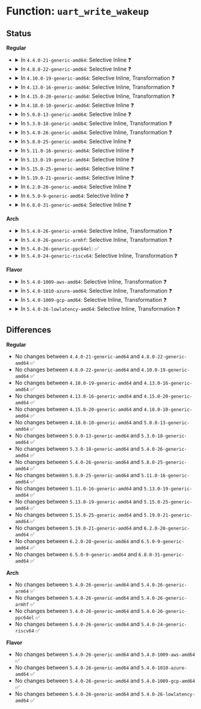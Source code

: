 # Function: <code>uart_write_wakeup</code>

## Status
<b>Regular</b>
<ul>
<li>
<details>
<summary>In <code>4.4.0-21-generic-amd64</code>: Selective Inline ❓</summary>

```c
void uart_write_wakeup(struct uart_port * port)
```

```json
{
  "name": "uart_write_wakeup",
  "collision_type": "Unique Global",
  "inline_type": "Selective",
  "funcs": [
    {
      "addr": 18446744071584092416,
      "name": "uart_write_wakeup",
      "external": true,
      "loc": "drivers/tty/serial/serial_core.c:71",
      "file": "drivers/tty/serial/serial_core.c",
      "inline": "not declared, inlined",
      "caller_inline": [],
      "caller_func": [
        "drivers/tty/serial/8250/8250_port.c:serial8250_tx_chars",
        "drivers/tty/serial/8250/8250_dma.c:__dma_tx_complete",
        "drivers/tty/serial/max310x.c:max310x_handle_tx",
        "drivers/tty/serial/sccnxp.c:sccnxp_handle_events"
      ]
    }
  ],
  "symbols": [
    {
      "addr": 18446744071584092416,
      "name": "uart_write_wakeup",
      "section": ".text",
      "bind": "STB_GLOBAL",
      "size": 37
    }
  ]
}
```
</details>
</li>
<li>
<details>
<summary>In <code>4.8.0-22-generic-amd64</code>: Selective Inline ❓</summary>

```c
void uart_write_wakeup(struct uart_port * port)
```

```json
{
  "name": "uart_write_wakeup",
  "collision_type": "Unique Global",
  "inline_type": "Selective",
  "funcs": [
    {
      "addr": 18446744071584422672,
      "name": "uart_write_wakeup",
      "external": true,
      "loc": "drivers/tty/serial/serial_core.c:106",
      "file": "drivers/tty/serial/serial_core.c",
      "inline": "not declared, inlined",
      "caller_inline": [],
      "caller_func": [
        "drivers/tty/serial/8250/8250_port.c:serial8250_tx_chars",
        "drivers/tty/serial/8250/8250_dma.c:__dma_tx_complete",
        "drivers/tty/serial/max310x.c:max310x_handle_tx",
        "drivers/tty/serial/sccnxp.c:sccnxp_handle_events"
      ]
    }
  ],
  "symbols": [
    {
      "addr": 18446744071584422672,
      "name": "uart_write_wakeup",
      "section": ".text",
      "bind": "STB_GLOBAL",
      "size": 37
    }
  ]
}
```
</details>
</li>
<li>
<details>
<summary>In <code>4.10.0-19-generic-amd64</code>: Selective Inline, Transformation ❓</summary>

```c
void uart_write_wakeup(struct uart_port * port)
```

```json
{
  "name": "uart_write_wakeup",
  "collision_type": "Unique Global",
  "inline_type": "Selective",
  "funcs": [
    {
      "addr": 18446744071584605840,
      "name": "uart_write_wakeup",
      "external": true,
      "loc": "drivers/tty/serial/serial_core.c:107",
      "file": "drivers/tty/serial/serial_core.c",
      "inline": "not declared, inlined",
      "caller_inline": [],
      "caller_func": [
        "drivers/tty/serial/8250/8250_port.c:serial8250_tx_chars",
        "drivers/tty/serial/8250/8250_dma.c:__dma_tx_complete",
        "drivers/tty/serial/max310x.c:max310x_handle_tx",
        "drivers/tty/serial/sccnxp.c:sccnxp_handle_events"
      ]
    }
  ],
  "symbols": [
    {
      "addr": 18446744071584605840,
      "name": "uart_write_wakeup.part.15",
      "section": ".text",
      "bind": "STB_LOCAL",
      "size": 11
    },
    {
      "addr": 18446744071584605856,
      "name": "uart_write_wakeup",
      "section": ".text",
      "bind": "STB_GLOBAL",
      "size": 33
    }
  ]
}
```
</details>
</li>
<li>
<details>
<summary>In <code>4.13.0-16-generic-amd64</code>: Selective Inline, Transformation ❓</summary>

```c
void uart_write_wakeup(struct uart_port * port)
```

```json
{
  "name": "uart_write_wakeup",
  "collision_type": "Unique Global",
  "inline_type": "Selective",
  "funcs": [
    {
      "addr": 18446744071584687664,
      "name": "uart_write_wakeup",
      "external": true,
      "loc": "drivers/tty/serial/serial_core.c:108",
      "file": "drivers/tty/serial/serial_core.c",
      "inline": "not declared, inlined",
      "caller_inline": [],
      "caller_func": [
        "drivers/tty/serial/8250/8250_port.c:serial8250_tx_chars",
        "drivers/tty/serial/8250/8250_dma.c:__dma_tx_complete",
        "drivers/tty/serial/max310x.c:max310x_handle_tx",
        "drivers/tty/serial/sccnxp.c:sccnxp_handle_events"
      ]
    }
  ],
  "symbols": [
    {
      "addr": 18446744071584687664,
      "name": "uart_write_wakeup.part.13",
      "section": ".text",
      "bind": "STB_LOCAL",
      "size": 11
    },
    {
      "addr": 18446744071584687680,
      "name": "uart_write_wakeup",
      "section": ".text",
      "bind": "STB_GLOBAL",
      "size": 33
    }
  ]
}
```
</details>
</li>
<li>
<details>
<summary>In <code>4.15.0-20-generic-amd64</code>: Selective Inline, Transformation ❓</summary>

```c
void uart_write_wakeup(struct uart_port * port)
```

```json
{
  "name": "uart_write_wakeup",
  "collision_type": "Unique Global",
  "inline_type": "Selective",
  "funcs": [
    {
      "addr": 18446744071585100176,
      "name": "uart_write_wakeup",
      "external": true,
      "loc": "drivers/tty/serial/serial_core.c:95",
      "file": "drivers/tty/serial/serial_core.c",
      "inline": "not declared, inlined",
      "caller_inline": [],
      "caller_func": [
        "drivers/tty/serial/8250/8250_port.c:serial8250_tx_chars",
        "drivers/tty/serial/8250/8250_dma.c:__dma_tx_complete",
        "drivers/tty/serial/max310x.c:max310x_handle_tx",
        "drivers/tty/serial/sccnxp.c:sccnxp_handle_events"
      ]
    }
  ],
  "symbols": [
    {
      "addr": 18446744071585100176,
      "name": "uart_write_wakeup.part.18",
      "section": ".text",
      "bind": "STB_LOCAL",
      "size": 11
    },
    {
      "addr": 18446744071585100192,
      "name": "uart_write_wakeup",
      "section": ".text",
      "bind": "STB_GLOBAL",
      "size": 33
    }
  ]
}
```
</details>
</li>
<li>
<details>
<summary>In <code>4.18.0-10-generic-amd64</code>: Selective Inline ❓</summary>

```c
void uart_write_wakeup(struct uart_port * port)
```

```json
{
  "name": "uart_write_wakeup",
  "collision_type": "Unique Global",
  "inline_type": "Selective",
  "funcs": [
    {
      "addr": 18446744071585334112,
      "name": "uart_write_wakeup",
      "external": true,
      "loc": "drivers/tty/serial/serial_core.c:95",
      "file": "drivers/tty/serial/serial_core.c",
      "inline": "not declared, inlined",
      "caller_inline": [],
      "caller_func": [
        "drivers/tty/serial/8250/8250_port.c:serial8250_tx_chars",
        "drivers/tty/serial/8250/8250_dma.c:__dma_tx_complete",
        "drivers/tty/serial/max310x.c:max310x_wq_proc",
        "drivers/tty/serial/sccnxp.c:sccnxp_handle_events"
      ]
    }
  ],
  "symbols": [
    {
      "addr": 18446744071585334112,
      "name": "uart_write_wakeup",
      "section": ".text",
      "bind": "STB_GLOBAL",
      "size": 30
    }
  ]
}
```
</details>
</li>
<li>
<details>
<summary>In <code>5.0.0-13-generic-amd64</code>: Selective Inline ❓</summary>

```c
void uart_write_wakeup(struct uart_port * port)
```

```json
{
  "name": "uart_write_wakeup",
  "collision_type": "Unique Global",
  "inline_type": "Selective",
  "funcs": [
    {
      "addr": 18446744071585457424,
      "name": "uart_write_wakeup",
      "external": true,
      "loc": "drivers/tty/serial/serial_core.c:95",
      "file": "drivers/tty/serial/serial_core.c",
      "inline": "not declared, inlined",
      "caller_inline": [],
      "caller_func": [
        "drivers/tty/serial/8250/8250_port.c:serial8250_tx_chars",
        "drivers/tty/serial/8250/8250_dma.c:__dma_tx_complete",
        "drivers/tty/serial/max310x.c:max310x_wq_proc",
        "drivers/tty/serial/sccnxp.c:sccnxp_handle_events"
      ]
    }
  ],
  "symbols": [
    {
      "addr": 18446744071585457424,
      "name": "uart_write_wakeup",
      "section": ".text",
      "bind": "STB_GLOBAL",
      "size": 30
    }
  ]
}
```
</details>
</li>
<li>
<details>
<summary>In <code>5.3.0-18-generic-amd64</code>: Selective Inline, Transformation ❓</summary>

```c
void uart_write_wakeup(struct uart_port * port)
```

```json
{
  "name": "uart_write_wakeup",
  "collision_type": "Unique Global",
  "inline_type": "Selective",
  "funcs": [
    {
      "addr": 18446744071585673360,
      "name": "uart_write_wakeup",
      "external": true,
      "loc": "drivers/tty/serial/serial_core.c:95",
      "file": "drivers/tty/serial/serial_core.c",
      "inline": "not declared, inlined",
      "caller_inline": [],
      "caller_func": [
        "drivers/tty/serial/8250/8250_port.c:serial8250_tx_chars",
        "drivers/tty/serial/8250/8250_dma.c:__dma_tx_complete",
        "drivers/tty/serial/max310x.c:max310x_tx_proc",
        "drivers/tty/serial/sccnxp.c:sccnxp_handle_events"
      ]
    }
  ],
  "symbols": [
    {
      "addr": 18446744071585673360,
      "name": "uart_write_wakeup.part.0",
      "section": ".text",
      "bind": "STB_LOCAL",
      "size": 11
    },
    {
      "addr": 18446744071585673376,
      "name": "uart_write_wakeup",
      "section": ".text",
      "bind": "STB_GLOBAL",
      "size": 33
    }
  ]
}
```
</details>
</li>
<li>
<details>
<summary>In <code>5.4.0-26-generic-amd64</code>: Selective Inline, Transformation ❓</summary>

```c
void uart_write_wakeup(struct uart_port * port)
```

```json
{
  "name": "uart_write_wakeup",
  "collision_type": "Unique Global",
  "inline_type": "Selective",
  "funcs": [
    {
      "addr": 18446744071585814320,
      "name": "uart_write_wakeup",
      "external": true,
      "loc": "drivers/tty/serial/serial_core.c:96",
      "file": "drivers/tty/serial/serial_core.c",
      "inline": "not declared, inlined",
      "caller_inline": [],
      "caller_func": [
        "drivers/tty/serial/8250/8250_port.c:serial8250_tx_chars",
        "drivers/tty/serial/8250/8250_dma.c:__dma_tx_complete",
        "drivers/tty/serial/max310x.c:max310x_tx_proc",
        "drivers/tty/serial/sccnxp.c:sccnxp_handle_events"
      ]
    }
  ],
  "symbols": [
    {
      "addr": 18446744071585814320,
      "name": "uart_write_wakeup.part.0",
      "section": ".text",
      "bind": "STB_LOCAL",
      "size": 11
    },
    {
      "addr": 18446744071585814336,
      "name": "uart_write_wakeup",
      "section": ".text",
      "bind": "STB_GLOBAL",
      "size": 33
    }
  ]
}
```
</details>
</li>
<li>
<details>
<summary>In <code>5.8.0-25-generic-amd64</code>: Selective Inline ❓</summary>

```c
void uart_write_wakeup(struct uart_port * port)
```

```json
{
  "name": "uart_write_wakeup",
  "collision_type": "Unique Global",
  "inline_type": "Selective",
  "funcs": [
    {
      "addr": 18446744071586544896,
      "name": "uart_write_wakeup",
      "external": true,
      "loc": "drivers/tty/serial/serial_core.c:97",
      "file": "drivers/tty/serial/serial_core.c",
      "inline": "not declared, inlined",
      "caller_inline": [],
      "caller_func": [
        "drivers/tty/serial/8250/8250_port.c:serial8250_tx_chars",
        "drivers/tty/serial/8250/8250_dma.c:__dma_tx_complete",
        "drivers/tty/serial/max310x.c:max310x_handle_tx",
        "drivers/tty/serial/sccnxp.c:sccnxp_handle_tx"
      ]
    }
  ],
  "symbols": [
    {
      "addr": 18446744071586544896,
      "name": "uart_write_wakeup",
      "section": ".text",
      "bind": "STB_GLOBAL",
      "size": 30
    }
  ]
}
```
</details>
</li>
<li>
<details>
<summary>In <code>5.11.0-16-generic-amd64</code>: Selective Inline ❓</summary>

```c
void uart_write_wakeup(struct uart_port * port)
```

```json
{
  "name": "uart_write_wakeup",
  "collision_type": "Unique Global",
  "inline_type": "Selective",
  "funcs": [
    {
      "addr": 18446744071586655680,
      "name": "uart_write_wakeup",
      "external": true,
      "loc": "drivers/tty/serial/serial_core.c:98",
      "file": "drivers/tty/serial/serial_core.c",
      "inline": "not declared, inlined",
      "caller_inline": [],
      "caller_func": [
        "drivers/tty/serial/8250/8250_port.c:serial8250_tx_chars",
        "drivers/tty/serial/8250/8250_dma.c:__dma_tx_complete",
        "drivers/tty/serial/max310x.c:max310x_handle_tx",
        "drivers/tty/serial/sccnxp.c:sccnxp_handle_tx"
      ]
    }
  ],
  "symbols": [
    {
      "addr": 18446744071586655680,
      "name": "uart_write_wakeup",
      "section": ".text",
      "bind": "STB_GLOBAL",
      "size": 30
    }
  ]
}
```
</details>
</li>
<li>
<details>
<summary>In <code>5.13.0-19-generic-amd64</code>: Selective Inline ❓</summary>

```c
void uart_write_wakeup(struct uart_port * port)
```

```json
{
  "name": "uart_write_wakeup",
  "collision_type": "Unique Global",
  "inline_type": "Selective",
  "funcs": [
    {
      "addr": 18446744071586539568,
      "name": "uart_write_wakeup",
      "external": true,
      "loc": "drivers/tty/serial/serial_core.c:98",
      "file": "drivers/tty/serial/serial_core.c",
      "inline": "not declared, inlined",
      "caller_inline": [],
      "caller_func": [
        "drivers/tty/serial/8250/8250_port.c:serial8250_tx_chars",
        "drivers/tty/serial/8250/8250_dma.c:__dma_tx_complete",
        "drivers/tty/serial/max310x.c:max310x_handle_tx",
        "drivers/tty/serial/sccnxp.c:sccnxp_handle_tx"
      ]
    }
  ],
  "symbols": [
    {
      "addr": 18446744071586539568,
      "name": "uart_write_wakeup",
      "section": ".text",
      "bind": "STB_GLOBAL",
      "size": 30
    }
  ]
}
```
</details>
</li>
<li>
<details>
<summary>In <code>5.15.0-25-generic-amd64</code>: Selective Inline ❓</summary>

```c
void uart_write_wakeup(struct uart_port * port)
```

```json
{
  "name": "uart_write_wakeup",
  "collision_type": "Unique Global",
  "inline_type": "Selective",
  "funcs": [
    {
      "addr": 18446744071587073632,
      "name": "uart_write_wakeup",
      "external": true,
      "loc": "drivers/tty/serial/serial_core.c:98",
      "file": "drivers/tty/serial/serial_core.c",
      "inline": "not declared, inlined",
      "caller_inline": [],
      "caller_func": [
        "drivers/tty/serial/8250/8250_port.c:serial8250_tx_chars",
        "drivers/tty/serial/8250/8250_dma.c:__dma_tx_complete",
        "drivers/tty/serial/max310x.c:max310x_handle_tx",
        "drivers/tty/serial/sccnxp.c:sccnxp_handle_tx"
      ]
    }
  ],
  "symbols": [
    {
      "addr": 18446744071587073632,
      "name": "uart_write_wakeup",
      "section": ".text",
      "bind": "STB_GLOBAL",
      "size": 30
    }
  ]
}
```
</details>
</li>
<li>
<details>
<summary>In <code>5.19.0-21-generic-amd64</code>: Selective Inline ❓</summary>

```c
void uart_write_wakeup(struct uart_port * port)
```

```json
{
  "name": "uart_write_wakeup",
  "collision_type": "Unique Global",
  "inline_type": "Selective",
  "funcs": [
    {
      "addr": 18446744071588377344,
      "name": "uart_write_wakeup",
      "external": true,
      "loc": "drivers/tty/serial/serial_core.c:104",
      "file": "drivers/tty/serial/serial_core.c",
      "inline": "not declared, inlined",
      "caller_inline": [],
      "caller_func": [
        "drivers/tty/serial/8250/8250_port.c:serial8250_tx_chars",
        "drivers/tty/serial/8250/8250_dma.c:__dma_tx_complete",
        "drivers/tty/serial/max310x.c:max310x_handle_tx",
        "drivers/tty/serial/sccnxp.c:sccnxp_handle_tx"
      ]
    }
  ],
  "symbols": [
    {
      "addr": 18446744071588377344,
      "name": "uart_write_wakeup",
      "section": ".text",
      "bind": "STB_GLOBAL",
      "size": 36
    }
  ]
}
```
</details>
</li>
<li>
<details>
<summary>In <code>6.2.0-20-generic-amd64</code>: Selective Inline ❓</summary>

```c
void uart_write_wakeup(struct uart_port * port)
```

```json
{
  "name": "uart_write_wakeup",
  "collision_type": "Unique Global",
  "inline_type": "Selective",
  "funcs": [
    {
      "addr": 18446744071589799840,
      "name": "uart_write_wakeup",
      "external": true,
      "loc": "drivers/tty/serial/serial_core.c:111",
      "file": "drivers/tty/serial/serial_core.c",
      "inline": "not declared, inlined",
      "caller_inline": [],
      "caller_func": [
        "drivers/tty/serial/8250/8250_port.c:serial8250_tx_chars",
        "drivers/tty/serial/8250/8250_dma.c:__dma_tx_complete",
        "drivers/tty/serial/max310x.c:max310x_handle_tx",
        "drivers/tty/serial/sccnxp.c:sccnxp_handle_tx"
      ]
    }
  ],
  "symbols": [
    {
      "addr": 18446744071589799840,
      "name": "uart_write_wakeup",
      "section": ".text",
      "bind": "STB_GLOBAL",
      "size": 36
    }
  ]
}
```
</details>
</li>
<li>
<details>
<summary>In <code>6.5.0-9-generic-amd64</code>: Selective Inline ❓</summary>

```c
void uart_write_wakeup(struct uart_port * port)
```

```json
{
  "name": "uart_write_wakeup",
  "collision_type": "Unique Global",
  "inline_type": "Selective",
  "funcs": [
    {
      "addr": 18446744071590105184,
      "name": "uart_write_wakeup",
      "external": true,
      "loc": "drivers/tty/serial/serial_core.c:112",
      "file": "drivers/tty/serial/serial_core.c",
      "inline": "not declared, inlined",
      "caller_inline": [],
      "caller_func": [
        "drivers/tty/serial/8250/8250_port.c:serial8250_tx_chars",
        "drivers/tty/serial/8250/8250_dma.c:__dma_tx_complete",
        "drivers/tty/serial/max310x.c:max310x_handle_tx",
        "drivers/tty/serial/sccnxp.c:sccnxp_handle_tx"
      ]
    }
  ],
  "symbols": [
    {
      "addr": 18446744071590105184,
      "name": "uart_write_wakeup",
      "section": ".text",
      "bind": "STB_GLOBAL",
      "size": 36
    }
  ]
}
```
</details>
</li>
<li>
<details>
<summary>In <code>6.8.0-31-generic-amd64</code>: Selective Inline ❓</summary>

```c
void uart_write_wakeup(struct uart_port * port)
```

```json
{
  "name": "uart_write_wakeup",
  "collision_type": "Unique Global",
  "inline_type": "Selective",
  "funcs": [
    {
      "addr": 18446744071590444624,
      "name": "uart_write_wakeup",
      "external": true,
      "loc": "drivers/tty/serial/serial_core.c:112",
      "file": "drivers/tty/serial/serial_core.c",
      "inline": "not declared, inlined",
      "caller_inline": [],
      "caller_func": [
        "drivers/tty/serial/8250/8250_port.c:serial8250_tx_chars",
        "drivers/tty/serial/8250/8250_dma.c:__dma_tx_complete",
        "drivers/tty/serial/max310x.c:max310x_handle_tx",
        "drivers/tty/serial/sccnxp.c:sccnxp_handle_tx"
      ]
    }
  ],
  "symbols": [
    {
      "addr": 18446744071590444624,
      "name": "uart_write_wakeup",
      "section": ".text",
      "bind": "STB_GLOBAL",
      "size": 36
    }
  ]
}
```
</details>
</li>
</ul>
<b>Arch</b>
<ul>
<li>
<details>
<summary>In <code>5.4.0-26-generic-arm64</code>: Selective Inline, Transformation ❓</summary>

```c
void uart_write_wakeup(struct uart_port * port)
```

```json
{
  "name": "uart_write_wakeup",
  "collision_type": "Unique Global",
  "inline_type": "Selective",
  "funcs": [
    {
      "addr": 18446603336498535000,
      "name": "uart_write_wakeup",
      "external": true,
      "loc": "drivers/tty/serial/serial_core.c:96",
      "file": "drivers/tty/serial/serial_core.c",
      "inline": "not declared, inlined",
      "caller_inline": [],
      "caller_func": [
        "drivers/tty/serial/8250/8250_port.c:serial8250_tx_chars",
        "drivers/tty/serial/8250/8250_dma.c:__dma_tx_complete",
        "drivers/tty/serial/amba-pl011.c:pl011_tx_chars",
        "drivers/tty/serial/amba-pl011.c:pl011_dma_tx_refill",
        "drivers/tty/serial/max310x.c:max310x_tx_proc",
        "drivers/tty/serial/imx.c:imx_uart_int",
        "drivers/tty/serial/imx.c:imx_uart_txint",
        "drivers/tty/serial/imx.c:imx_uart_dma_tx_callback",
        "drivers/tty/serial/meson_uart.c:meson_uart_start_tx",
        "drivers/tty/serial/sccnxp.c:sccnxp_handle_events",
        "drivers/tty/serial/msm_serial.c:msm_handle_tx_pio",
        "drivers/tty/serial/msm_serial.c:msm_complete_tx_dma",
        "drivers/tty/serial/owl-uart.c:owl_uart_irq"
      ]
    }
  ],
  "symbols": [
    {
      "addr": 18446603336498535000,
      "name": "uart_write_wakeup.part.0",
      "section": ".text",
      "bind": "STB_LOCAL",
      "size": 20
    },
    {
      "addr": 18446603336498535024,
      "name": "uart_write_wakeup",
      "section": ".text",
      "bind": "STB_GLOBAL",
      "size": 52
    }
  ]
}
```
</details>
</li>
<li>
<details>
<summary>In <code>5.4.0-26-generic-armhf</code>: Selective Inline, Transformation ❓</summary>

```c
void uart_write_wakeup(struct uart_port * port)
```

```json
{
  "name": "uart_write_wakeup",
  "collision_type": "Unique Global",
  "inline_type": "Selective",
  "funcs": [
    {
      "addr": 3231184488,
      "name": "uart_write_wakeup",
      "external": true,
      "loc": "drivers/tty/serial/serial_core.c:96",
      "file": "drivers/tty/serial/serial_core.c",
      "inline": "not declared, inlined",
      "caller_inline": [],
      "caller_func": [
        "drivers/tty/serial/8250/8250_port.c:serial8250_tx_chars",
        "drivers/tty/serial/8250/8250_dma.c:__dma_tx_complete",
        "drivers/tty/serial/amba-pl011.c:pl011_tx_chars",
        "drivers/tty/serial/amba-pl011.c:pl011_dma_tx_refill",
        "drivers/tty/serial/max310x.c:max310x_tx_proc",
        "drivers/tty/serial/imx.c:imx_uart_int",
        "drivers/tty/serial/imx.c:imx_uart_txint",
        "drivers/tty/serial/imx.c:imx_uart_dma_tx_callback",
        "drivers/tty/serial/meson_uart.c:meson_uart_start_tx",
        "drivers/tty/serial/sccnxp.c:sccnxp_handle_events",
        "drivers/tty/serial/msm_serial.c:msm_handle_tx_pio",
        "drivers/tty/serial/msm_serial.c:msm_complete_tx_dma",
        "drivers/tty/serial/omap-serial.c:serial_omap_irq",
        "drivers/tty/serial/owl-uart.c:owl_uart_irq",
        "drivers/tty/serial/rda-uart.c:rda_interrupt"
      ]
    }
  ],
  "symbols": [
    {
      "addr": 3231184488,
      "name": "uart_write_wakeup.part.0",
      "section": ".text",
      "bind": "STB_LOCAL",
      "size": 24
    },
    {
      "addr": 3231184512,
      "name": "uart_write_wakeup",
      "section": ".text",
      "bind": "STB_GLOBAL",
      "size": 44
    }
  ]
}
```
</details>
</li>
<li>
<details>
<summary>In <code>5.4.0-26-generic-ppc64el</code>: ✅</summary>

```c
void uart_write_wakeup(struct uart_port * port)
```

```json
{
  "name": "uart_write_wakeup",
  "collision_type": "Unique Global",
  "inline_type": "No",
  "funcs": [
    {
      "addr": 13835058055291743296,
      "name": "uart_write_wakeup",
      "external": true,
      "loc": "drivers/tty/serial/serial_core.c:96",
      "file": "drivers/tty/serial/serial_core.c",
      "inline": "seen, unknown",
      "caller_inline": [],
      "caller_func": [
        "drivers/tty/serial/8250/8250_port.c:serial8250_tx_chars",
        "drivers/tty/serial/8250/8250_dma.c:__dma_tx_complete",
        "drivers/tty/serial/sccnxp.c:sccnxp_handle_events"
      ]
    }
  ],
  "symbols": [
    {
      "addr": 13835058055291743296,
      "name": "uart_write_wakeup",
      "section": ".text",
      "bind": "STB_GLOBAL",
      "size": 68
    }
  ]
}
```
</details>
</li>
<li>
<details>
<summary>In <code>5.4.0-24-generic-riscv64</code>: Selective Inline, Transformation ❓</summary>

```c
void uart_write_wakeup(struct uart_port * port)
```

```json
{
  "name": "uart_write_wakeup",
  "collision_type": "Unique Global",
  "inline_type": "Selective",
  "funcs": [
    {
      "addr": 18446743936276153460,
      "name": "uart_write_wakeup",
      "external": true,
      "loc": "drivers/tty/serial/serial_core.c:96",
      "file": "drivers/tty/serial/serial_core.c",
      "inline": "not declared, inlined",
      "caller_inline": [],
      "caller_func": [
        "drivers/tty/serial/8250/8250_port.c:serial8250_tx_chars",
        "drivers/tty/serial/8250/8250_dma.c:__dma_tx_complete",
        "drivers/tty/serial/max310x.c:max310x_tx_proc",
        "drivers/tty/serial/sccnxp.c:sccnxp_handle_events",
        "drivers/tty/serial/sifive.c:sifive_serial_irq"
      ]
    }
  ],
  "symbols": [
    {
      "addr": 18446743936276153460,
      "name": "uart_write_wakeup.part.0",
      "section": ".text",
      "bind": "STB_LOCAL",
      "size": 20
    },
    {
      "addr": 18446743936276153480,
      "name": "uart_write_wakeup",
      "section": ".text",
      "bind": "STB_GLOBAL",
      "size": 52
    }
  ]
}
```
</details>
</li>
</ul>
<b>Flavor</b>
<ul>
<li>
<details>
<summary>In <code>5.4.0-1009-aws-amd64</code>: Selective Inline, Transformation ❓</summary>

```c
void uart_write_wakeup(struct uart_port * port)
```

```json
{
  "name": "uart_write_wakeup",
  "collision_type": "Unique Global",
  "inline_type": "Selective",
  "funcs": [
    {
      "addr": 18446744071585575312,
      "name": "uart_write_wakeup",
      "external": true,
      "loc": "drivers/tty/serial/serial_core.c:96",
      "file": "drivers/tty/serial/serial_core.c",
      "inline": "not declared, inlined",
      "caller_inline": [],
      "caller_func": [
        "drivers/tty/serial/8250/8250_port.c:serial8250_tx_chars",
        "drivers/tty/serial/8250/8250_dma.c:__dma_tx_complete",
        "drivers/tty/serial/max310x.c:max310x_tx_proc",
        "drivers/tty/serial/sccnxp.c:sccnxp_handle_events"
      ]
    }
  ],
  "symbols": [
    {
      "addr": 18446744071585575312,
      "name": "uart_write_wakeup.part.0",
      "section": ".text",
      "bind": "STB_LOCAL",
      "size": 11
    },
    {
      "addr": 18446744071585575328,
      "name": "uart_write_wakeup",
      "section": ".text",
      "bind": "STB_GLOBAL",
      "size": 33
    }
  ]
}
```
</details>
</li>
<li>
<details>
<summary>In <code>5.4.0-1010-azure-amd64</code>: Selective Inline, Transformation ❓</summary>

```c
void uart_write_wakeup(struct uart_port * port)
```

```json
{
  "name": "uart_write_wakeup",
  "collision_type": "Unique Global",
  "inline_type": "Selective",
  "funcs": [
    {
      "addr": 18446744071585440512,
      "name": "uart_write_wakeup",
      "external": true,
      "loc": "drivers/tty/serial/serial_core.c:96",
      "file": "drivers/tty/serial/serial_core.c",
      "inline": "not declared, inlined",
      "caller_inline": [],
      "caller_func": [
        "drivers/tty/serial/8250/8250_port.c:serial8250_tx_chars",
        "drivers/tty/serial/8250/8250_dma.c:__dma_tx_complete",
        "drivers/tty/serial/max310x.c:max310x_tx_proc",
        "drivers/tty/serial/sccnxp.c:sccnxp_handle_events"
      ]
    }
  ],
  "symbols": [
    {
      "addr": 18446744071585440512,
      "name": "uart_write_wakeup.part.0",
      "section": ".text",
      "bind": "STB_LOCAL",
      "size": 11
    },
    {
      "addr": 18446744071585440528,
      "name": "uart_write_wakeup",
      "section": ".text",
      "bind": "STB_GLOBAL",
      "size": 33
    }
  ]
}
```
</details>
</li>
<li>
<details>
<summary>In <code>5.4.0-1009-gcp-amd64</code>: Selective Inline, Transformation ❓</summary>

```c
void uart_write_wakeup(struct uart_port * port)
```

```json
{
  "name": "uart_write_wakeup",
  "collision_type": "Unique Global",
  "inline_type": "Selective",
  "funcs": [
    {
      "addr": 18446744071585764720,
      "name": "uart_write_wakeup",
      "external": true,
      "loc": "drivers/tty/serial/serial_core.c:96",
      "file": "drivers/tty/serial/serial_core.c",
      "inline": "not declared, inlined",
      "caller_inline": [],
      "caller_func": [
        "drivers/tty/serial/8250/8250_port.c:serial8250_tx_chars",
        "drivers/tty/serial/8250/8250_dma.c:__dma_tx_complete",
        "drivers/tty/serial/max310x.c:max310x_tx_proc",
        "drivers/tty/serial/sccnxp.c:sccnxp_handle_events"
      ]
    }
  ],
  "symbols": [
    {
      "addr": 18446744071585764720,
      "name": "uart_write_wakeup.part.0",
      "section": ".text",
      "bind": "STB_LOCAL",
      "size": 11
    },
    {
      "addr": 18446744071585764736,
      "name": "uart_write_wakeup",
      "section": ".text",
      "bind": "STB_GLOBAL",
      "size": 33
    }
  ]
}
```
</details>
</li>
<li>
<details>
<summary>In <code>5.4.0-26-lowlatency-amd64</code>: Selective Inline, Transformation ❓</summary>

```c
void uart_write_wakeup(struct uart_port * port)
```

```json
{
  "name": "uart_write_wakeup",
  "collision_type": "Unique Global",
  "inline_type": "Selective",
  "funcs": [
    {
      "addr": 18446744071585874160,
      "name": "uart_write_wakeup",
      "external": true,
      "loc": "drivers/tty/serial/serial_core.c:96",
      "file": "drivers/tty/serial/serial_core.c",
      "inline": "not declared, inlined",
      "caller_inline": [],
      "caller_func": [
        "drivers/tty/serial/8250/8250_port.c:serial8250_tx_chars",
        "drivers/tty/serial/8250/8250_dma.c:__dma_tx_complete",
        "drivers/tty/serial/max310x.c:max310x_tx_proc",
        "drivers/tty/serial/sccnxp.c:sccnxp_handle_events"
      ]
    }
  ],
  "symbols": [
    {
      "addr": 18446744071585874160,
      "name": "uart_write_wakeup.part.0",
      "section": ".text",
      "bind": "STB_LOCAL",
      "size": 11
    },
    {
      "addr": 18446744071585874176,
      "name": "uart_write_wakeup",
      "section": ".text",
      "bind": "STB_GLOBAL",
      "size": 33
    }
  ]
}
```
</details>
</li>
</ul>

## Differences
<b>Regular</b>
<ul>
<li>
No changes between <code>4.4.0-21-generic-amd64</code> and <code>4.8.0-22-generic-amd64</code> ✅
</li>
<li>
No changes between <code>4.8.0-22-generic-amd64</code> and <code>4.10.0-19-generic-amd64</code> ✅
</li>
<li>
No changes between <code>4.10.0-19-generic-amd64</code> and <code>4.13.0-16-generic-amd64</code> ✅
</li>
<li>
No changes between <code>4.13.0-16-generic-amd64</code> and <code>4.15.0-20-generic-amd64</code> ✅
</li>
<li>
No changes between <code>4.15.0-20-generic-amd64</code> and <code>4.18.0-10-generic-amd64</code> ✅
</li>
<li>
No changes between <code>4.18.0-10-generic-amd64</code> and <code>5.0.0-13-generic-amd64</code> ✅
</li>
<li>
No changes between <code>5.0.0-13-generic-amd64</code> and <code>5.3.0-18-generic-amd64</code> ✅
</li>
<li>
No changes between <code>5.3.0-18-generic-amd64</code> and <code>5.4.0-26-generic-amd64</code> ✅
</li>
<li>
No changes between <code>5.4.0-26-generic-amd64</code> and <code>5.8.0-25-generic-amd64</code> ✅
</li>
<li>
No changes between <code>5.8.0-25-generic-amd64</code> and <code>5.11.0-16-generic-amd64</code> ✅
</li>
<li>
No changes between <code>5.11.0-16-generic-amd64</code> and <code>5.13.0-19-generic-amd64</code> ✅
</li>
<li>
No changes between <code>5.13.0-19-generic-amd64</code> and <code>5.15.0-25-generic-amd64</code> ✅
</li>
<li>
No changes between <code>5.15.0-25-generic-amd64</code> and <code>5.19.0-21-generic-amd64</code> ✅
</li>
<li>
No changes between <code>5.19.0-21-generic-amd64</code> and <code>6.2.0-20-generic-amd64</code> ✅
</li>
<li>
No changes between <code>6.2.0-20-generic-amd64</code> and <code>6.5.0-9-generic-amd64</code> ✅
</li>
<li>
No changes between <code>6.5.0-9-generic-amd64</code> and <code>6.8.0-31-generic-amd64</code> ✅
</li>
</ul>
<b>Arch</b>
<ul>
<li>
No changes between <code>5.4.0-26-generic-amd64</code> and <code>5.4.0-26-generic-arm64</code> ✅
</li>
<li>
No changes between <code>5.4.0-26-generic-amd64</code> and <code>5.4.0-26-generic-armhf</code> ✅
</li>
<li>
No changes between <code>5.4.0-26-generic-amd64</code> and <code>5.4.0-26-generic-ppc64el</code> ✅
</li>
<li>
No changes between <code>5.4.0-26-generic-amd64</code> and <code>5.4.0-24-generic-riscv64</code> ✅
</li>
</ul>
<b>Flavor</b>
<ul>
<li>
No changes between <code>5.4.0-26-generic-amd64</code> and <code>5.4.0-1009-aws-amd64</code> ✅
</li>
<li>
No changes between <code>5.4.0-26-generic-amd64</code> and <code>5.4.0-1010-azure-amd64</code> ✅
</li>
<li>
No changes between <code>5.4.0-26-generic-amd64</code> and <code>5.4.0-1009-gcp-amd64</code> ✅
</li>
<li>
No changes between <code>5.4.0-26-generic-amd64</code> and <code>5.4.0-26-lowlatency-amd64</code> ✅
</li>
</ul>
